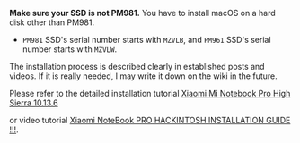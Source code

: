 <b>Make sure your SSD is not PM981.</b> You have to install macOS on a hard disk other than PM981.
  - `PM981` SSD's serial number starts with `MZVLB`, and `PM961` SSD's serial number starts with `MZVLW`.

The installation process is described clearly in established posts and videos. If it is really needed, I may write it down on the wiki in the future.

Please refer to the detailed installation tutorial [Xiaomi Mi Notebook Pro High Sierra 10.13.6](https://www.tonymacx86.com/threads/guide-xiaomi-mi-notebook-pro-high-sierra-10-13-6.242724) 

or video tutorial [Xiaomi NoteBook PRO HACKINTOSH INSTALLATION GUIDE !!!](https://www.youtube.com/watch?v=72sPmkpxCvc).